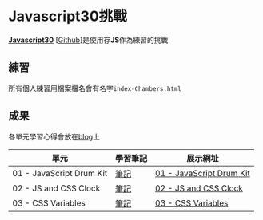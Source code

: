 ﻿# Javascript30挑戰
**[Javascript30](https://javascript30.com/)** \[[Github](https://github.com/wesbos/JavaScript30)\]是使用存**JS**作為練習的挑戰

## 練習
所有個人練習用檔案檔名會有名字`index-Chambers.html`

## 成果

各單元學習心得會放在[blog](https://connectshark.github.io/collection/Javascript30.html)上


| 單元 | 學習筆記 | 展示網址 |
| -------- | -------- | -------- |
| 01 - JavaScript Drum Kit | [筆記](https://connectshark.github.io/collection/Javascript30/DrumKit.html) | [01 - JavaScript Drum Kit](https://connectshark.github.io/JavaScript30/01%20-%20JavaScript%20Drum%20Kit/index-Chambers.html) |
|02 - JS and CSS Clock|[筆記](https://connectshark.github.io/collection/Javascript30/JsClock.html)|[02 - JS and CSS Clock](https://connectshark.github.io/JavaScript30/02%20-%20JS%20and%20CSS%20Clock/index-Chambers.html)|
|03 - CSS Variables|[筆記](/collection/Javascript30/CSSVariables)|[03 - CSS Variables](https://connectshark.github.io/JavaScript30/03%20-%20CSS%20Variables/index-Chambers.html)|
